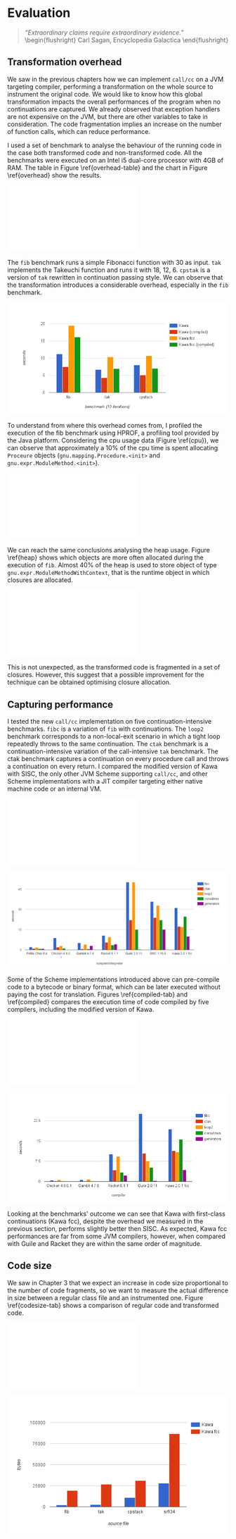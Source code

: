 # Evaluation

> *“Extraordinary claims require extraordinary evidence.”*
\begin{flushright}
Carl Sagan, Encyclopedia Galactica
\end{flushright}

## Transformation overhead
We saw in the previous chapters how we can implement `call/cc` on a JVM targeting compiler, performing a transformation on the whole source to instrument the original code. We would like to know how this global transformation impacts the overall performances of the program when no continuations are captured. We already observed that exception handlers are not expensive on the JVM, but there are other variables to take in consideration. The code fragmentation implies an increase on the number of function calls, which can reduce performance.

I used a set of benchmark to analyse the behaviour of the running code in the case both transformed code and non-transformed code. All the benchmarks were executed on an Intel i5 dual-core processor with 4GB of RAM. The table in Figure \ref{overhead-table} and the chart in Figure \ref{overhead} show the results.

![Transformed vs non-transformed code, 10 iterations, values in seconds \label{overhead-table}](figures/overhead-table.pdf)

The `fib` benchmark runs a simple Fibonacci function with 30 as input. `tak` implements the Takeuchi function and runs it with 18, 12, 6. `cpstak` is a version of `tak` rewritten in continuation passing style. We can observe that the transformation introduces a considerable overhead, especially in the `fib` benchmark.

![Transformed vs non-transformed code, performance comparison \label{overhead}](figures/overhead.png)

To understand from where this overhead comes from, I profiled the execution of the fib benchmark using HPROF, a profiling tool provided by the Java platform. Considering the cpu usage data (Figure \ref{cpu}), we can observe that approximately a 10% of the cpu time is spent allocating `Proceure` objects (`gnu.mapping.Procedure.<init>` and `gnu.expr.ModuleMethod.<init>`).

![Most called Java methods in the `fib` benchmark \label{cpu}](figures/cpu.pdf)

We can reach the same conclusions analysing the heap usage. Figure \ref{heap} shows which objects are more often allocated during the execution of `fib`. Almost 40% of the heap is used to store object of type `gnu.expr.ModuleMethodWithContext`, that is the runtime object in which closures are allocated.

![Most allocated Java object during the execution of the `fib` benchmark \label{heap}](figures/heap.pdf)

This is not unexpected, as the transformed code is fragmented in a set of closures. However, this suggest that a possible improvement for the technique can be obtained optimising closure allocation.

## Capturing performance
I tested the new `call/cc` implementation on five continuation-intensive benchmarks. `fibc` is a variation of `fib` with continuations. The `loop2` benchmark corresponds to a non-local-exit scenario in which a tight loop repeatedly throws to the same continuation. The `ctak` benchmark is a continuation-intensive variation of the call-intensive `tak` benchmark. The ctak benchmark captures a continuation on every procedure call and throws a continuation on every return. I compared the modified version of Kawa with SISC, the only other JVM Scheme supporting `call/cc`, and other Scheme implementations with a JIT compiler targeting either native machine code or an internal VM.

![Capturing benchmark (interpreted code), 10 iterations, values in secons \label{interp-tab}](figures/interpreted-table.pdf)

![Capturing benchmark (interpreted code), 10 iterations \label{interp}](figures/interpreted.png)

Some of the Scheme implementations introduced above can pre-compile code to a bytecode or binary format, which can be later executed without paying the cost for translation. Figures \ref{compiled-tab} and \ref{compiled} compares the execution time of code compiled by five compilers, including the modified version of Kawa.

![Capturing benchmark (pre-compiled code), 10 iterations, values in secons \label{compiled-tab}](figures/compiled-table.pdf)

![Capturing benchmark (pre-compiled code), 10 iterations \label{compiled}](figures/compiled.png)

Looking at the benchmarks' outcome we can see that Kawa with first-class continuations (Kawa fcc), despite the overhead we measured in the previous section, performs slightly better then SISC. As expected, Kawa fcc performances are far from some JVM compilers, however, when compared with Guile and Racket they are within the same order of magnitude.

## Code size
We saw in Chapter 3 that we expect an increase in code size proportional to the number of code fragments, so we want to measure the actual difference in size between a regular class file and an instrumented one. Figure \ref{codesize-tab} shows a comparison of regular code and transformed code.

![Code size comparison, values in bytes \label{codesize-tab}](figures/codesize-table.pdf)

![Size of compiled classes in bytes \label{codesize}](figures/codesize.png)
